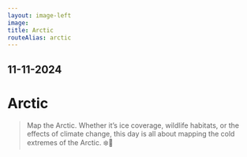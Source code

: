 ```yaml
---
layout: image-left
image:
title: Arctic
routeAlias: arctic
---
```


## 11-11-2024

# Arctic

> Map the Arctic. Whether it’s ice coverage, wildlife habitats, or the effects of climate change, this day is all about mapping the cold extremes of the Arctic. ❄️🧊
